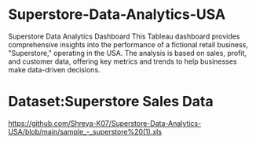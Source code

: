 # Superstore-Data-Analytics-USA
Superstore Data Analytics Dashboard This Tableau dashboard provides comprehensive insights into the performance of a fictional retail business, "Superstore," operating in the USA. The analysis is based on sales, profit, and customer data, offering key metrics and trends to help businesses make data-driven decisions.

# Dataset:Superstore Sales Data 
https://github.com/Shreya-K07/Superstore-Data-Analytics-USA/blob/main/sample_-_superstore%20(1).xls



